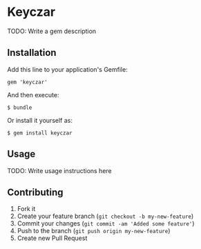 # Keyczar

TODO: Write a gem description

## Installation

Add this line to your application's Gemfile:

    gem 'keyczar'

And then execute:

    $ bundle

Or install it yourself as:

    $ gem install keyczar

## Usage

TODO: Write usage instructions here

## Contributing

1. Fork it
2. Create your feature branch (`git checkout -b my-new-feature`)
3. Commit your changes (`git commit -am 'Added some feature'`)
4. Push to the branch (`git push origin my-new-feature`)
5. Create new Pull Request
